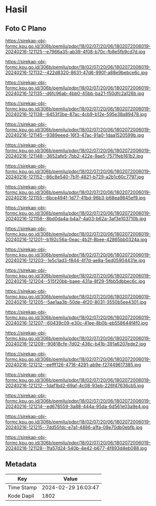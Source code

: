 # Hasil

## Foto C Plano

https://sirekap-obj-formc.kpu.go.id/306b/pemilu/pdpr/18/02/07/20/06/1802072006019-20240216-121125--e7966a35-ab39-4f08-b70c-fb8e5fb9cd7d.jpg

https://sirekap-obj-formc.kpu.go.id/306b/pemilu/pdpr/18/02/07/20/06/1802072006019-20240216-121132--422d8320-8631-47d6-990f-a88e9bebce6c.jpg

https://sirekap-obj-formc.kpu.go.id/306b/pemilu/pdpr/18/02/07/20/06/1802072006019-20240216-121135--d6fc96ab-4bb0-45bb-ba21-f50dfc2a126b.jpg

https://sirekap-obj-formc.kpu.go.id/306b/pemilu/pdpr/18/02/07/20/06/1802072006019-20240216-121138--6453f3be-87ac-4cb9-b12e-595e38a89478.jpg

https://sirekap-obj-formc.kpu.go.id/306b/pemilu/pdpr/18/02/07/20/06/1802072006019-20240216-121145--9389eeed-16f3-47ac-91a0-1daa1520599b.jpg

https://sirekap-obj-formc.kpu.go.id/306b/pemilu/pdpr/18/02/07/20/06/1802072006019-20240216-121148--3652afe5-7bb2-422e-9ae5-7571feb161b2.jpg

https://sirekap-obj-formc.kpu.go.id/306b/pemilu/pdpr/18/02/07/20/06/1802072006019-20240216-121152--86c8e540-7b1f-4821-b729-a2b1c60c7797.jpg

https://sirekap-obj-formc.kpu.go.id/306b/pemilu/pdpr/18/02/07/20/06/1802072006019-20240216-121155--6bce494f-1d77-41bd-96b3-b68ea9845ef9.jpg

https://sirekap-obj-formc.kpu.go.id/306b/pemilu/pdpr/18/02/07/20/06/1802072006019-20240216-121158--8bd0da4a-b4a7-4a03-b62a-3af3e103710b.jpg

https://sirekap-obj-formc.kpu.go.id/306b/pemilu/pdpr/18/02/07/20/06/1802072006019-20240216-121201--b192c56a-0eac-4b2f-8bee-42865bb0324a.jpg

https://sirekap-obj-formc.kpu.go.id/306b/pemilu/pdpr/18/02/07/20/06/1802072006019-20240216-121203--1e5c1ad3-f844-4f7d-ae8a-5ed05904431e.jpg

https://sirekap-obj-formc.kpu.go.id/306b/pemilu/pdpr/18/02/07/20/06/1802072006019-20240216-121204--515f20bb-baee-431a-8f29-5fbb5dbbec6c.jpg

https://sirekap-obj-formc.kpu.go.id/306b/pemilu/pdpr/18/02/07/20/06/1802072006019-20240216-121205--5ae1aa3b-50de-4f20-8031-3550b5ee4301.jpg

https://sirekap-obj-formc.kpu.go.id/306b/pemilu/pdpr/18/02/07/20/06/1802072006019-20240216-121207--60439c09-e30c-41ee-8b0b-eb558644f4f0.jpg

https://sirekap-obj-formc.kpu.go.id/306b/pemilu/pdpr/18/02/07/20/06/1802072006019-20240216-121209--90818cfe-7d02-436c-b41b-391a6207ede2.jpg

https://sirekap-obj-formc.kpu.go.id/306b/pemilu/pdpr/18/02/07/20/06/1802072006019-20240216-121212--eefff126-4716-4291-ab9e-f27449617385.jpg

https://sirekap-obj-formc.kpu.go.id/306b/pemilu/pdpr/18/02/07/20/06/1802072006019-20240216-121212--1daf1bd2-69af-4c08-93eb-226f47636cb5.jpg

https://sirekap-obj-formc.kpu.go.id/306b/pemilu/pdpr/18/02/07/20/06/1802072006019-20240216-121214--ed678559-3a88-444a-95da-6d561e03a9e4.jpg

https://sirekap-obj-formc.kpu.go.id/306b/pemilu/pdpr/18/02/07/20/06/1802072006019-20240216-121215--7dd55fdc-e7a1-4886-a1fa-08e70db0ebfb.jpg

https://sirekap-obj-formc.kpu.go.id/306b/pemilu/pdpr/18/02/07/20/06/1802072006019-20240216-121128--1fa57d24-540b-4e42-b677-4f893d4eb088.jpg


## Metadata

| Key        | Value               |
| ---------- | ------------------- |
| Time Stamp | 2024-02-29 16:03:47 |
| Kode Dapil | 1802                |



